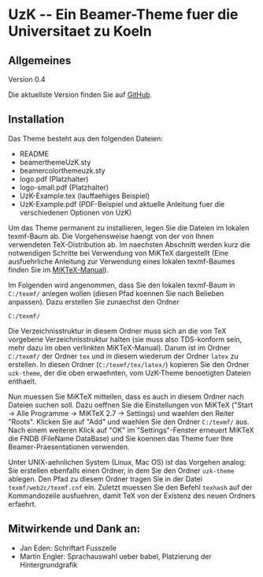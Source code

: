 UzK -- Ein Beamer-Theme fuer die Universitaet zu Koeln
======================================================

Allgemeines
-----------

Version 0.4

Die aktuellste Version finden Sie auf
[GitHub](http://solstice.github.com/uzk-theme).

Installation
------------

Das Theme besteht aus den folgenden Dateien:

- README
- beamerthemeUzK.sty
- beamercolorthemeuzk.sty
- logo.pdf (Platzhalter)
- logo-small.pdf (Platzhalter)
- UzK-Example.tex (lauffaehiges Beispiel)
- UzK-Example.pdf (PDF-Beispiel und aktuelle Anleitung fuer die
  verschiedenen Optionen von UzK)

Um das Theme permanent zu installieren, legen Sie die Dateien im lokalen
texmf-Baum ab. Die Vorgehensweise haengt von der von Ihnen verwendeten
TeX-Distribution ab. Im naechsten Abschnitt werden kurz die notwendigen
Schritte bei Verwendung von MiKTeX dargestellt (Eine ausfuehrliche Anleitung
zur Verwendung eines lokalen texmf-Baumes finden Sie im
[MiKTeX-Manual](http://docs.miktex.org/manual/localadditions.html)).

Im Folgenden wird angenommen, dass Sie den lokalen texmf-Baum in `C:/texmf/`
anlegen wollen (diesen Pfad koennen Sie nach Belieben anpassen). Dazu
erstellen Sie zunaechst den Ordner

    C:/texmf/

Die Verzeichnisstruktur in diesem Ordner muss sich an die von TeX vorgebene
Verzeichnisstruktur halten (sie muss also TDS-konform sein, mehr dazu im oben
verlinkten MiKTeX-Manual). Darum ist im Ordner `C:/texmf/` der Ordner `tex`
und in diesem wiederum der Ordner `latex` zu erstellen. In diesen Ordner
(`C:/texmf/tex/latex/`) kopieren Sie den Ordner `uzk-theme`, der die oben
erwaehnten, vom UzK-Theme benoetigten Dateien enthaelt.

Nun muessen Sie MiKTeX mitteilen, dass es auch in diesem Ordner nach Dateien
suchen soll. Dazu oeffnen Sie die Einstellungen von MiKTeX ("Start -> Alle
Programme -> MiKTeX 2.7 -> Settings) und waehlen den Reiter "Roots". Klicken
Sie auf "Add" und waehlen Sie den Ordner `C:/texmf/` aus. Nach einem weiteren
Klick auf "OK" im "Settings"-Fenster erneuert MiKTeX die FNDB (FileName
DataBase) und Sie koennen das Theme fuer Ihre Beamer-Praesentationen
verwenden.

Unter UNIX-aehnlichen System (Linux, Mac OS) ist das Vorgehen analog: Sie
erstellen ebenfalls einen Ordner, in dem Sie den Ordner `uzk-theme` ablegen.
Den Pfad zu diesem Ordner tragen Sie in der Datei `texmf/web2c/texmf.cnf` ein.
Zuletzt muessen Sie den Befehl `texhash` auf der Kommandozeile ausfuehren,
damit TeX von der Existenz des neuen Ordners erfaehrt.

Mitwirkende und Dank an:
------------------------

- Jan Eden: Schriftart Fusszeile
- Martin Engler: Sprachauswahl ueber babel, Platzierung der
  Hintergrundgrafik
